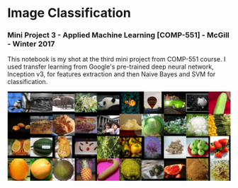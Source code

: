 # Image Classification

### Mini Project 3 - Applied Machine Learning [COMP-551] - McGill - Winter 2017

This notebook is my shot at the third mini project from COMP-551 course. I used transfer learning from Google's pre-trained deep neural network, Inception v3, for features extraction and then Naive Bayes and SVM for classification.

  ![images](40_classes.png)
